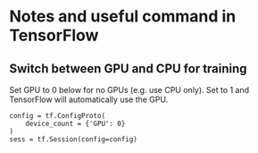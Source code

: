 # Notes and useful command in TensorFlow

## Switch between GPU and CPU for training
Set GPU to 0 below for no GPUs (e.g. use CPU only). Set to 1 and TensorFlow will automatically use the GPU.
```
config = tf.ConfigProto(
    device_count = {'GPU': 0}
)
sess = tf.Session(config=config)
```


